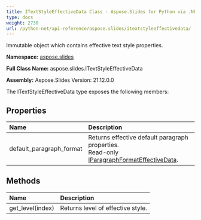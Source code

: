 ```yaml
---
title: ITextStyleEffectiveData Class - Aspose.Slides for Python via .NET - API Reference
type: docs
weight: 2730
url: /python-net/api-reference/aspose.slides/itextstyleeffectivedata/
---
```


Immutable object which contains effective text style properties.

**Namespace:** [aspose.slides](/python-net/api-reference/aspose.slides/)

**Full Class Name:** aspose.slides.ITextStyleEffectiveData

**Assembly:**  Aspose.Slides Version: 21.12.0.0

The ITextStyleEffectiveData type exposes the following members:
## **Properties**
|**Name**|**Description**|
| :- | :- |
|default_paragraph_format|Returns effective default paragraph properties.<br/>            Read-only [IParagraphFormatEffectiveData](/python-net/api-reference/aspose.slides/iparagraphformateffectivedata/).|
## **Methods**
|**Name**|**Description**|
| :- | :- |
|get_level(index)|Returns level of effective style.|
